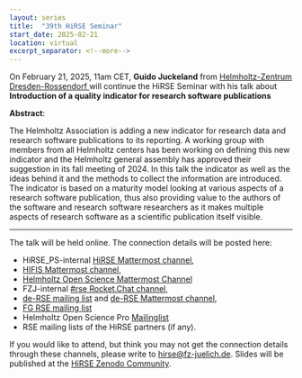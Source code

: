 ```yaml
---
layout: series
title:  "39th HiRSE Seminar"
start_date: 2025-02-21
location: virtual
excerpt_separator: <!--more-->
---
```


On February 21, 2025, 11am CET, **Guido Juckeland** from [Helmholtz-Zentrum Dresden-Rossendorf
](https://www.hzdr.de/db/!ContMan.Visi.Card?pUser=4930&pNid=5&pLang=en) will continue the HiRSE Seminar with his talk about **Introduction of a quality indicator for research software publications**
<!--more-->

**Abstract**:

The Helmholtz Association is adding a new indicator for research data and research software publications to its reporting. A working group with members from all Helmholtz centers has been working on defining this new indicator and the Helmholtz general assembly has approved their suggestion in its fall meeting of 2024. In this talk the indicator as well as the ideas behind it and the methods to collect the information are introduced. The indicator is based on a maturity model looking at various aspects of a research software publication, thus also providing value to the authors of the software and research software researchers as it makes multiple aspects of research software as a scientific publication itself visible.

***

The talk will be held online. The connection details will be posted here:

* HiRSE_PS-internal [HiRSE Mattermost channel](https://mattermost.hzdr.de/hirse),
* [HIFIS Mattermost channel](https://mattermost.hzdr.de/hifis), 
* [Helmholtz Open Science Mattermost Channel](https://mattermost.hzdr.de/open-science)
* FZJ-internal [#rse Rocket.Chat channel](https://chat.fz-juelich.de/channel/rse),
* [de-RSE mailing list](https://de-rse.org/de/join.html) and [de-RSE Mattermost channel](https://chat.gwdg.de/channel/derse),
* [FG RSE mailing list](https://fg-rse.gi.de/weiteres/mailingliste)
* Helmholtz Open Science Pro [Mailinglist](https://os.helmholtz.de/en/newsroom/mailing-list/)
* RSE mailing lists of the HiRSE partners (if any).

If you would like to attend, but think you may not get the connection details through these channels, please write to [hirse@fz-juelich.de](mailto:hirse@fz-juelich.de). Slides will be published at the [HiRSE Zenodo Community](https://zenodo.org/communities/hirse/).
